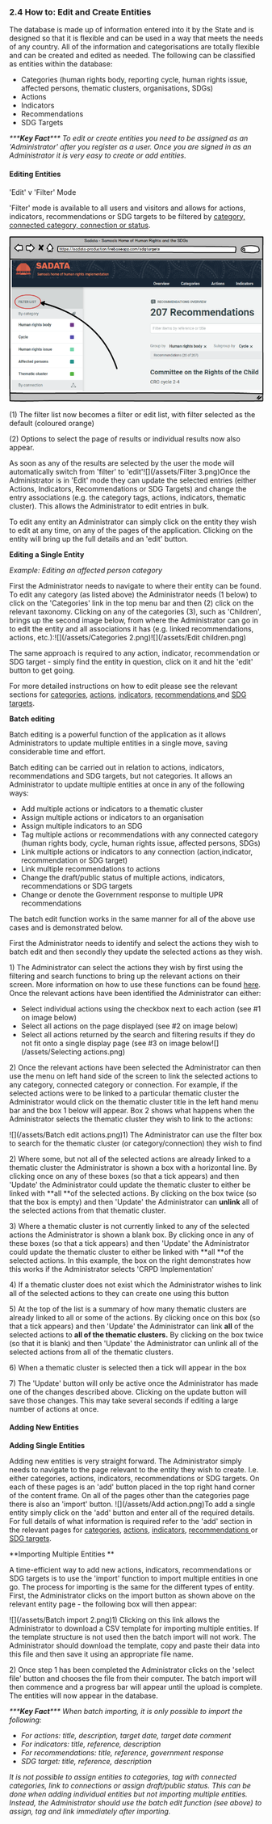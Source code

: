 ### 2.4 How to: Edit and Create Entities

The database is made up of information entered into it by the State and is designed so that it is flexible and can be used in a way that meets the needs of any country. All of the information and categorisations are totally flexible and can be created and edited as needed. The following can be classified as entities within the database:

* Categories \(human rights body, reporting cycle, human rights issue, affected persons, thematic clusters, organisations, SDGs\)
* Actions
* Indicators
* Recommendations
* SDG Targets

_\*\*\***Key Fact**\*\*\* To edit or create entities you need to be assigned as an 'Administrator' after you register as a user. Once you are signed in as an Administrator it is very easy to create or add entities._

#### **Editing Entities**

'Edit' v 'Filter' Mode

'Filter' mode is available to all users and visitors and allows for actions, indicators, recommendations or SDG targets to be filtered by [category, connected category, connection or status](/glossary.md).

![](/assets/Filter.png)

\(1\) The filter list now becomes a filter or edit list, with filter selected as the default \(coloured orange\)

\(2\) Options to select the page of results or individual results now also appear.

As soon as any of the results are selected by the user the mode will automatically switch from 'filter' to 'edit'![](/assets/Filter 3.png)Once the Administrator is in 'Edit' mode they can update the selected entries \(either Actions, Indicators, Recommendations or SDG Targets\) and change the entry associations \(e.g. the category tags, actions, indicators, thematic cluster\). This allows the Administrator to edit entries in bulk.

To edit any entity an Administrator can simply click on the entity they wish to edit at any time, on any of the pages of the application. Clicking on the entity will bring up the full details and an 'edit' button.

**Editing a Single Entity**

_Example: Editing an affected person category_

First the Administrator needs to navigate to where their entity can be found. To edit any category \(as listed above\) the Administrator needs \(1 below\) to click on the 'Categories' link in the top menu bar and then \(2\) click on the relevant taxonomy. Clicking on any of the categories \(3\), such as 'Children', brings up the second image below, from where the Administrator can go in to edit the entity and all associations it has \(e.g. linked recommendations, actions, etc.\):![](/assets/Categories 2.png)![](/assets/Edit children.png)

The same approach is required to any action, indicator, recommendation or SDG target - simply find the entity in question, click on it and hit the 'edit' button to get going.

For more detailed instructions on how to edit please see the relevant sections for [categories](/visitors/categories.md), [actions](/users/actions.md), [indicators](/users/indicators.md), [recommendations ](/visitors/recommendations.md)and [SDG targets](/visitors/sdg-targets.md).

**Batch editing**

Batch editing is a powerful function of the application as it allows Administrators to update multiple entities in a single move, saving considerable time and effort.

Batch editing can be carried out in relation to actions, indicators, recommendations and SDG targets, but not categories. It allows an Administrator to update multiple entities at once in any of the following ways:

* Add multiple actions or indicators to a thematic cluster
* Assign multiple actions or indicators to an organisation
* Assign multiple indicators to an SDG
* Tag multiple actions or recommendations with any connected category \(human rights body, cycle, human rights issue, affected persons, SDGs\)
* Link multiple actions or indicators to any connection \(action,indicator, recommendation or SDG target\)
* Link multiple recommendations to actions
* Change the draft/public status of multiple actions, indicators, recommendations or SDG targets
* Change or denote the Government response to multiple UPR recommendations

The batch edit function works in the same manner for all of the above use cases and is demonstrated below.

First the Administrator needs to identify and select the actions they wish to batch edit and then secondly they update the selected actions as they wish.

1\) The Administrator can select the actions they wish by first using the filtering and search functions to bring up the relevant actions on their screen. More information on how to use these functions can be found [here](/visitors/actions.md). Once the relevant actions have been identified the Administrator can either:

* Select individual actions using the checkbox next to each action \(see \#1 on image below\)
* Select all actions on the page displayed \(see \#2 on image below\)
* Select all actions returned by the search and filtering results if they do not fit onto a single display page \(see \#3 on image below![](/assets/Selecting actions.png)

2\) Once the relevant actions have been selected the Administrator can then use the menu on left hand side of the screen to link the selected actions to any category, connected category or connection. For example, if the selected actions were to be linked to a particular thematic cluster the Administrator would click on the thematic cluster title in the left hand menu bar and the box 1 below will appear. Box 2 shows what happens when the Administrator selects the thematic cluster they wish to link to the actions:

![](/assets/Batch edit actions.png)1\) The Administrator can use the filter box to search for the thematic cluster \(or category/connection\) they wish to find

2\) Where some, but not all of the selected actions are already linked to a thematic cluster the Administrator is shown a box with a horizontal line. By clicking once on any of these boxes \(so that a tick appears\) and then 'Update' the Administrator could update the thematic cluster to either be linked with **all **of the selected actions. By clicking on the box twice \(so that the box is empty\) and then 'Update' the Administrator can **unlink** all of the selected actions from that thematic cluster.

3\) Where a thematic cluster is not currently linked to any of the selected actions the Administrator is shown a blank box. By clicking once in any of these boxes \(so that a tick appears\) and then 'Update' the Administrator could update the thematic cluster to either be linked with **all **of the selected actions. In this example, the box on the right demonstrates how this works if the Administrator selects 'CRPD Implementation'

4\) If a thematic cluster does not exist which the Administrator wishes to link all of the selected actions to they can create one using this button

5\) At the top of the list is a summary of how many thematic clusters are already linked to all or some of the actions. By clicking once on this box \(so that a tick appears\) and then 'Update' the Administrator can link **all** of the selected actions to **all **of the thematic clusters**.** By clicking on the box twice \(so that it is blank\) and then 'Update' the Administrator can unlink all of the selected actions from all of the thematic clusters.

6\) When a thematic cluster is selected then a tick will appear in the box

7\) The 'Update' button will only be active once the Administrator has made one of the changes described above. Clicking on the update button will save those changes. This may take several seconds if editing a large number of actions at once.

#### Adding New Entities

**Adding Single Entities**

Adding new entities is very straight forward. The Administrator simply needs to navigate to the page relevant to the entity they wish to create. I.e. either categories, actions, indicators, recommendations or SDG targets. On each of these pages is an 'add' button placed in the top right hand corner of the content frame. On all of the pages other than the categories page there is also an 'import' button. ![](/assets/Add action.png)To add a single entity simply click on the 'add' button and enter all of the required details. For full details of what information is required refer to the 'add' section in the relevant pages for [categories](/visitors/categories.md), [actions](/users/actions.md), [indicators](/users/indicators.md), [recommendations ](/visitors/recommendations.md)or [SDG targets](/visitors/sdg-targets.md).

**Importing Multiple Entities **

A time-efficient way to add new actions, indicators, recommendations or SDG targets is to use the 'import' function to import multiple entities in one go. The process for importing is the same for the different types of entity. First, the Administrator clicks on the import button as shown above on the relevant entity page - the following box will then appear:

![](/assets/Batch import 2.png)1\) Clicking on this link allows the Administrator to download a CSV template for importing multiple entities. If the template structure is not used then the batch import will not work. The Administrator should download the template, copy and paste their data into this file and then save it using an appropriate file name.

2\) Once step 1 has been completed the Administrator clicks on the 'select file' button and chooses the file from their computer. The batch import will then commence and a progress bar will appear until the upload is complete. The entities will now appear in the database.

_\*\*\***Key Fact**\*\*\* When batch importing, it is only possible to import the following:_

* _For actions: title, description, target date, target date comment_
* _For indicators: title, reference, description_
* _For recommendations: title, reference, government response_
* _SDG target: title, reference, description_

_It is not possible to assign entities to categories, tag with connected categories, link to connections or assign draft/public status. This can be done when adding individual entities but not importing multiple entities. Instead, the Administrator should use the batch edit function \(see above\) to assign, tag and link immediately after importing._

